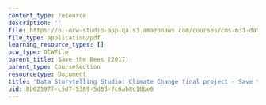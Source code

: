 ```yaml
---
content_type: resource
description: ''
file: https://ol-ocw-studio-app-qa.s3.amazonaws.com/courses/cms-631-data-storytelling-studio-climate-change-spring-2017/8b62597fc5d753895d837c6ab8c10be0_MITCMS_631s17_assn_final_savebees.pdf
file_type: application/pdf
learning_resource_types: []
ocw_type: OCWFile
parent_title: Save the Bees (2017)
parent_type: CourseSection
resourcetype: Document
title: 'Data Storytelling Studio: Climate Change final project - Save the Bees presentation'
uid: 8b62597f-c5d7-5389-5d83-7c6ab8c10be0
---
```


